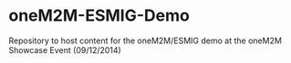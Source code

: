 oneM2M-ESMIG-Demo
=================

Repository to host content for the oneM2M/ESMIG demo at the oneM2M Showcase Event (09/12/2014)
